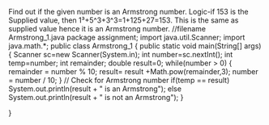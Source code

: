 Find out if the given number is an Armstrong number.
Logic-if 153 is the Supplied value, then 1³+5^3+3^3=1+125+27=153.
This is the same as supplied value hence it is an Armstrong number.
       //filename Armstrong_1.java
                              package assignment;
                              import java.util.Scanner;
                              import java.math.*;
                              public class Armstrong_1 {
		public static void main(String[] args) {
			Scanner sc=new Scanner(System.in);
		    int number=sc.nextInt();
		    int temp=number;
		    int remainder;
			double result=0;
		    while(number > 0)
	        { 
	            remainder = number % 10;
	            result= result +Math.pow(remainder,3);
	            number = number / 10;
	        }
	        // Check for Armstrong number 
	        if(temp == result)
	        	System.out.println(result + " is an Armstrong");
	        else
	        	System.out.println(result + " is not an Armstrong");
	    }
	
}

